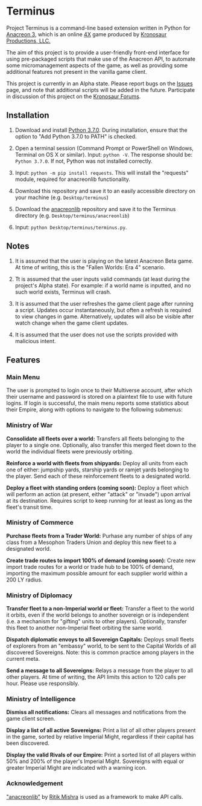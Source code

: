 # Terminus #

Project Terminus is a command-line based extension written in Python for [Anacreon 3](https://anacreon.kronosaur.com), which is an online [4X](https://en.wikipedia.org/wiki/4X) game produced by [Kronosaur Productions, LLC.](http://kronosaur.com/)

The aim of this project is to provide a user-friendly front-end interface for using pre-packaged scripts that make use of the Anacreon API, to automate some micromanagement aspects of the game, as well as providing some additional features not present in the vanilla game client.

This project is currently in an Alpha state. Please report bugs on the [Issues](https://github.com/RexImperator/terminus/issues) page, and note that additional scripts will be added in the future. Participate in discussion of this project on the [Kronosaur Forums](https://forums.kronosaur.com/viewforum.php?f=48).

## Installation ##

1. Download and install [Python 3.7.0](https://www.python.org/downloads/). During installation, ensure that the option to "Add Python 3.7.0 to PATH" is checked.

2. Open a terminal session (Command Prompt or PowerShell on Windows, Terminal on OS X or similar). Input: ```python -V```. The response should be: ```Python 3.7.0```. If not, Python was not installed correctly.

3. Input: ```python -m pip install requests```. This will install the "requests" module, required for anacreonlib functionality.

4. Download this repository and save it to an easily accessible directory on your machine (e.g. ```Desktop/terminus```)

5. Download the [anacreonlib](https://github.com/ritikmishra/anacreonlib) repository and save it to the Terminus directory (e.g. ```Desktop/terminus/anacreonlib```)

6. Input: ```python Desktop/terminus/terminus.py```.

## Notes ##

1. It is assumed that the user is playing on the latest Anacreon Beta game. At time of writing, this is the "Fallen Worlds: Era 4" scenario.

2. Tt is assumed that the user inputs valid commands (at least during the project's Alpha state). For example: if a world name is inputted, and no such world exists, Terminus will crash.

3. It is assumed that the user refreshes the game client page after running a script. Updates occur instantaneously, but often a refresh is required to view changes in game. Alternatively, updates will also be visible after watch change when the game client updates.

4. It is assumed that the user does not use the scripts provided with malicious intent.

## Features ##

### Main Menu ###

The user is prompted to login once to their Multiverse account, after which their username and password is stored on a plaintext file to use with future logins. If login is successful, the main menu reports some statistics about their Empire, along with options to navigate to the following submenus:

### Ministry of War ###

**Consolidate all fleets over a world:** Transfers all fleets belonging to the player to a single one. Optionally, also transfer this merged fleet down to the world the individual fleets were previously orbiting.

**Reinforce a world with fleets from shipyards:** Deploy all units from each one of either: jumpship yards, starship yards or ramjet yards belonging to the player. Send each of these reinforcement fleets to a designated world.

**Deploy a fleet with standing orders (coming soon):** Deploy a fleet which will perform an action (at present, either "attack" or "invade") upon arrival at its destination. Requires script to keep running for at least as long as the fleet's transit time.

### Ministry of Commerce ###

**Purchase fleets from a Trader World:** Purhase any number of ships of any class from a Mesophon Traders Union and deploy this new fleet to a designated world.

**Create trade routes to import 100% of demand (coming soon):** Create new import trade routes for a world or trade hub to be 100% of demand, importing the maximum possible amount for each supplier world within a 200 LY radius.

### Ministry of Diplomacy ###

**Transfer fleet to a non-Imperial world or fleet:** Transfer a fleet to the world it orbits, even if the world belongs to another sovereign or is independent (i.e. a mechanism for "gifting" units to other players). Optionally, transfer this fleet to another non-Imperial fleet orbiting the same world.

**Dispatch diplomatic envoys to all Sovereign Capitals:** Deploys small fleets of explorers from an "embassy" world, to be sent to the Capital Worlds of all discovered Sovereigns. Note: this is common practice among players in the current meta.

**Send a message to all Sovereigns:** Relays a message from the player to all other players. At time of writing, the API limits this action to 120 calls per hour. Please use responsibly.

### Ministry of Intelligence ###

**Dismiss all notifications:** Clears all messages and notifications from the game client screen.

**Display a list of all active Sovereigns:** Print a list of all other players present in the game, sorted by relative Imperial Might, regardless if their capital has been discovered.
    
**Display the valid Rivals of our Empire:** Print a sorted list of all players within 50% and 200% of the player's Imperial Might. Sovereigns with equal or greater Imperial Might are indicated with a warning icon.

### Acknowledgement ###

["anacreonlib"](https://github.com/ritikmishra/anacreonlib) by [Ritik Mishra](https://github.com/ritikmishra) is used as a framework to make API calls.
